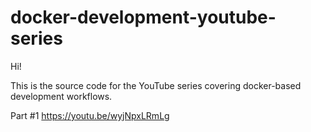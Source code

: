 # docker-development-youtube-series

Hi! 

This is the source code for the YouTube series covering docker-based development workflows.

Part #1 https://youtu.be/wyjNpxLRmLg
